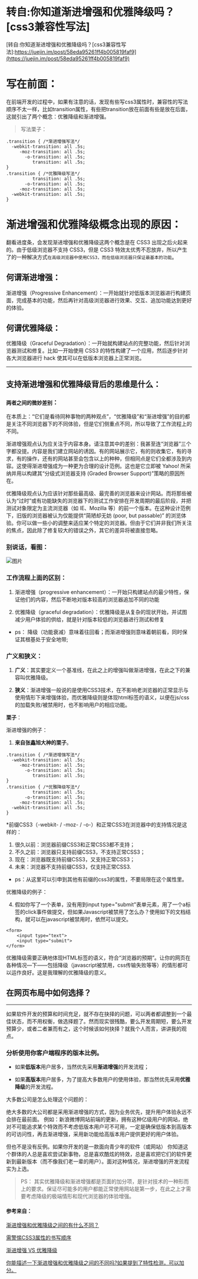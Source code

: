 # 转自:你知道渐进增强和优雅降级吗？[css3兼容性写法]
[转自:你知道渐进增强和优雅降级吗？[css3兼容性写法]:https://juejin.im/post/58eda95261ff4b005819faf9](https://juejin.im/post/58eda95261ff4b005819faf9)


# 写在前面：
在前端开发的过程中，如果有注意的话，发现有些写css3属性时，兼容性的写法顺序不太一样，比如transition属性，有些把transition放在前面有些是放在后面，这就引出了两个概念：优雅降级和渐进增强。
> 写法栗子：
```
.transition { /*渐进增强写法*/
  -webkit-transition: all .5s;
     -moz-transition: all .5s;
       -o-transition: all .5s;
          transition: all .5s;
}
.transition { /*优雅降级写法*/
          transition: all .5s;
       -o-transition: all .5s;
     -moz-transition: all .5s;
  -webkit-transition: all .5s;
}
```
# 渐进增强和优雅降级概念出现的原因：
翻看进度条，会发现渐进增强和优雅降级这两个概念是在 CSS3 出现之后火起来的。由于低级浏览器不支持 CSS3，但是 CSS3 特效太优秀不忍放弃，所以产生了的一种解决方式`在高级浏览器中使用CSS3，而在低级浏览器只保证最基本的功能`。
## 何谓渐进增强：
渐进增强（Progressive Enhancement）：一开始就针对低版本浏览器进行构建页面，完成基本的功能，然后再针对高级浏览器进行效果、交互、追加功能达到更好的体验。

## 何谓优雅降级：

优雅降级（Graceful Degradation）：一开始就构建站点的完整功能，然后针对浏览器测试和修复。比如一开始使用 CSS3 的特性构建了一个应用，然后逐步针对各大浏览器进行 hack 使其可以在低版本浏览器上正常浏览。

---
## 支持渐进增强和优雅降级背后的思维是什么：
### `两者之间的微妙差别`：
在本质上：“它们是看待同种事物的两种观点”，“优雅降级”和“渐进增强”的目的都是关注不同浏览器下的不同体验，但是它们侧重点不同，所以导致了工作流程上的不同。

渐进增强观点认为应关注于内容本身。请注意其中的差别：我甚至连“浏览器”三个字都没提。内容是我们建立网站的诱因。有的网站展示它，有的则收集它，有的寻求，有的操作，还有的网站甚至会包含以上的种种，但相同点是它们全都涉及到内容。这使得渐进增强成为一种更为合理的设计范例。这也是它立即被 Yahoo! 所采纳并用以构建其“分级式浏览器支持 (Graded Browser Support)”策略的原因所在。

优雅降级观点认为应该针对那些最高级、最完善的浏览器来设计网站。而将那些被认为“过时”或有功能缺失的浏览器下的测试工作安排在开发周期的最后阶段，并把测试对象限定为主流浏览器（如 IE、Mozilla 等）的前一个版本。在这种设计范例下，旧版的浏览器被认为仅能提供“简陋却无妨 (poor, but passable)” 的浏览体验。你可以做一些小的调整来适应某个特定的浏览器。但由于它们并非我们所关注的焦点，因此除了修复较大的错误之外，其它的差异将被直接忽略。

### **别说话，看图：**
![图片](https://lc-gold-cdn.xitu.io/ef73818a141751a53e40?imageView2/0/w/1280/h/960/format/webp/ignore-error/1)

### 工作流程上面的区别：
1. 渐进增强（progressive enhancement）：一开始只构建站点的最少特性，保证他们的内容，然后不断地对版本较高的浏览器追加不同的功能

2. 优雅降级（graceful degradation）：优雅降级是从复杂的现状开始，并试图减少用户体验的供给，就是针对版本较低的浏览器进行测试和修复

- ps： 降级（功能衰减）意味着往回看；而渐进增强则意味着朝前看，同时保证其根基处于安全地带;
### 广义和狭义：
1. **广义**：其实要定义一个基准线，在此之上的增强叫做渐进增强，在此之下的兼容叫优雅降级。

2. **狭义**：渐进增强一般说的是使用CSS3技术，在不影响老浏览器的正常显示与使用情形下来增强体验，而优雅降级则是体现html标签的语义，以便在js/css的加载失败/被禁用时，也不影响用户的相应功能。

**栗子**：

渐进增强的例子：

1.  **来自张鑫旭大神的栗子**。
```
.transition { /*渐进增强写法*/
  -webkit-transition: all .5s;
     -moz-transition: all .5s;
       -o-transition: all .5s;
          transition: all .5s;
}
.transition { /*优雅降级写法*/
          transition: all .5s;
       -o-transition: all .5s;
     -moz-transition: all .5s;
  -webkit-transition: all .5s;
}
```
*前缀CSS3（-webkit- / -moz- / -o-）和正常CSS3在浏览器中的支持情况是这样的：

1. 很久以前：浏览器前缀CSS3和正常CSS3都不支持；
2. 不久之前：浏览器只支持前缀CSS3，不支持正常CSS3；
3. 现在：浏览器既支持前缀CSS3，又支持正常CSS3；
4. 未来：浏览器不支持前缀CSS3，仅支持正常CSS3.
- ps：从这里可以引申到其他有前缀的css3的属性，不要局限在这个属性里。

优雅降级的例子：


4. 假如你写了一个表单，没有用到input type="submit"表单元素，用了一个a标签的click事件做提交，但如果Javascript被禁用了怎么办？使用如下的文档结构，就可以在javascript被禁用时，依然可以提交。
```
<form>
    <input type="text">
    <input type="submit">
</form>
```
优雅降级需要正确地体现HTML标签的语义，符合“浏览器的预期”。让你的网页在各种情况—下——包括降级（javascript被禁用，css传输失败等等）的情形都可以运作良好。这是我理解的优雅降级的意义。
## 在网页布局中如何选择？
---
如果软件开发的预算和时间充足，就不存在抉择的问题，可以两者都调整到一个最佳状态，而不用权衡，做选择题了。然而现实很残酷，要么开发周期短，要么开发预算少，或者二者兼而有之，这个时候该如何抉择？就我个人而言，讲讲我的观点。

### **分析使用你客户端程序的版本比例**。
- 如果**低版本**用户居多，当然优先采用**渐进增强**的开发流程；

- 如果**高版本**用户居多，为了提高大多数用户的使用体验，那当然优先采用**优雅降级**的开发流程。

大多数公司是怎么处理这个问题的：

绝大多数的大公司都是采用渐进增强的方式，因为业务优先，提升用户体验永远不会排在最前面。
例如：新浪微博网站前端的更新，拥有这种亿级用户的网站，绝对不可能追求某个特效而不考虑低版本用户可不可用，一定是确保低版本到高版本的可访问性，再去渐进增强，采用新功能给高版本用户提供更好的用户体验。

但也不是没有反例。如果你开发的是一款面向青少年的软件（或网站）
你知道这个群体的人总是喜欢尝试新事物，总是喜欢酷炫的特效，总是喜欢把它们的软件更新到最新版本（而不像我们老一辈的用户）。面对这种情况，渐进增强的开发流程实为上选。


> PS： 其实优雅降级和渐进增强都是页面的加分项，是针对技术的一种形而上的要求。保证尽可能多的用户都能正常使用网站是第一步，在此之上才需要考虑降级的极端情形和现代浏览器的体验增强。

#### 参考来自：

[渐进增强和优雅降级之间的有什么不同？](https://link.juejin.im/?target=https%3A%2F%2Fsegmentfault.com%2Fq%2F1010000000264469)

[需警惕CSS3属性的书写顺序](https://www.zhangxinxu.com/wordpress/2010/09/%E9%9C%80%E8%AD%A6%E6%83%95css3%E5%B1%9E%E6%80%A7%E7%9A%84%E4%B9%A6%E5%86%99%E9%A1%BA%E5%BA%8F/)

[渐进增强 VS 优雅降级](https://www.jianshu.com/p/d313f1108862)

[你能描述一下渐进增强和优雅降级之间的不同吗?如果提到了特性检测，可以加分。](https://blog.csdn.net/xujie_0311/article/details/42399059)
